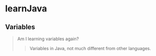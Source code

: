 learnJava
========================
Variables
-------------------------

>Am I learning variables again?
>>Variables in Java, not much different from other languages.

